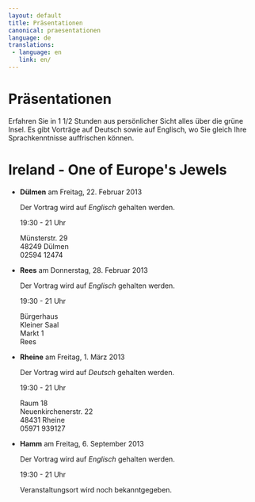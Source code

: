 ```yaml
---
layout: default
title: Präsentationen
canonical: praesentationen
language: de
translations:
 - language: en
   link: en/
---
```

# Präsentationen

Erfahren Sie in 1 1/2 Stunden aus persönlicher Sicht alles über die grüne Insel.
Es gibt Vorträge auf Deutsch sowie auf Englisch, wo Sie gleich Ihre
Sprachkenntnisse auffrischen können.

#  Ireland - One of Europe's Jewels

*   **Dülmen** am Freitag, 22. Februar 2013

	Der Vortrag wird auf *Englisch* gehalten werden.

    19:30 - 21 Uhr
    
    Münsterstr. 29  
    48249 Dülmen  
    02594 12474

*   **Rees** am Donnerstag, 28. Februar 2013

	Der Vortrag wird auf *Englisch* gehalten werden.

    19:30 - 21 Uhr

    Bürgerhaus  
	Kleiner Saal  
	Markt 1  
	Rees

*   **Rheine** am Freitag, 1. März 2013

	Der Vortrag wird auf *Deutsch* gehalten werden.

    19:30 - 21 Uhr
    
    Raum 18  
    Neuenkirchenerstr. 22  
    48431 Rheine  
    05971 939127

*   **Hamm** am Freitag, 6. September 2013

	Der Vortrag wird auf *Englisch* gehalten werden.

	19:30 - 21 Uhr
	
	Veranstaltungsort wird noch bekanntgegeben.
